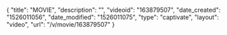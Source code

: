 {
    "title": "MOVIE",
    "description": "",
    "videoid": "163879507",
    "date_created": "1526011056",
    "date_modified": "1526011075",
    "type": "captivate",
    "layout": "video",
    "url": "\/v\/movie\/163879507"
}